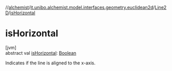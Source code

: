 //[alchemist](../../../index.md)/[it.unibo.alchemist.model.interfaces.geometry.euclidean2d](../index.md)/[Line2D](index.md)/[isHorizontal](is-horizontal.md)

# isHorizontal

[jvm]\
abstract val [isHorizontal](is-horizontal.md): [Boolean](https://kotlinlang.org/api/latest/jvm/stdlib/kotlin/-boolean/index.html)

Indicates if the line is aligned to the x-axis.
